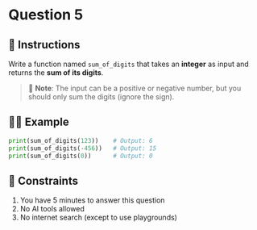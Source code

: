 # Question 5

## 📜 Instructions

Write a function named `sum_of_digits` that takes an **integer** as input and returns the **sum of its digits**.

> 📌 **Note**: The input can be a positive or negative number, but you should only sum the digits (ignore the sign).

## ‍👨‍💻 Example

```python
print(sum_of_digits(123))    # Output: 6
print(sum_of_digits(-456))   # Output: 15
print(sum_of_digits(0))      # Output: 0
```

## 🚫 Constraints  
1. You have 5 minutes to answer this question  
2. No AI tools allowed  
3. No internet search (except to use playgrounds)
